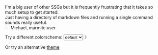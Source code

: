 >>>
I'm a big user of other SSGs but it is frequently frustrating that it takes so much setup to get started.  
Just having a directory of markdown files and running a single command sounds really useful.  
&mdash; Michael, marmite user.
>>>

<div style="padding-bottom:0;">
Try a different colorscheme:   <select name="colorscheme" class="colorscheme-toggle"><option value="default">default</option></select><span class="theme-toggle secondary" title="dark mode">&#9789;</span><br>

Or try an alternative [theme](https://marmite.blog/theme_template/)
</div>